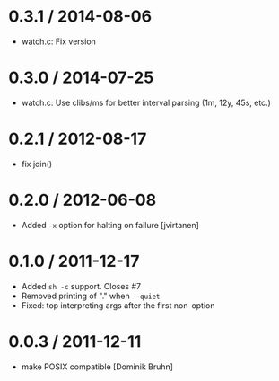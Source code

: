 
0.3.1 / 2014-08-06
==================

  * watch.c: Fix version


0.3.0 / 2014-07-25
==================

 * watch.c: Use clibs/ms for better interval parsing (1m, 12y, 45s, etc.)

0.2.1 / 2012-08-17 
==================

  * fix join()

0.2.0 / 2012-06-08 
==================

  * Added `-x` option for halting on failure [jvirtanen]

0.1.0 / 2011-12-17 
==================

  * Added `sh -c` support. Closes #7
  * Removed printing of "." when `--quiet`
  * Fixed: top interpreting args after the first non-option

0.0.3 / 2011-12-11 
==================

  * make POSIX compatible [Dominik Bruhn]
